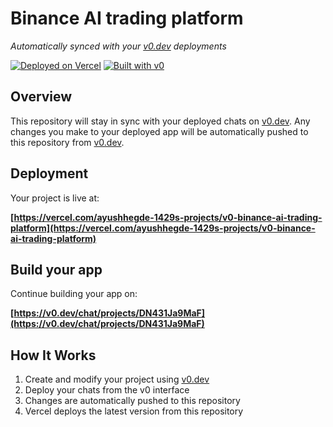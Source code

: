 # Binance AI trading platform

*Automatically synced with your [v0.dev](https://v0.dev) deployments*

[![Deployed on Vercel](https://img.shields.io/badge/Deployed%20on-Vercel-black?style=for-the-badge&logo=vercel)](https://vercel.com/ayushhegde-1429s-projects/v0-binance-ai-trading-platform)
[![Built with v0](https://img.shields.io/badge/Built%20with-v0.dev-black?style=for-the-badge)](https://v0.dev/chat/projects/DN431Ja9MaF)

## Overview

This repository will stay in sync with your deployed chats on [v0.dev](https://v0.dev).
Any changes you make to your deployed app will be automatically pushed to this repository from [v0.dev](https://v0.dev).

## Deployment

Your project is live at:

**[https://vercel.com/ayushhegde-1429s-projects/v0-binance-ai-trading-platform](https://vercel.com/ayushhegde-1429s-projects/v0-binance-ai-trading-platform)**

## Build your app

Continue building your app on:

**[https://v0.dev/chat/projects/DN431Ja9MaF](https://v0.dev/chat/projects/DN431Ja9MaF)**

## How It Works

1. Create and modify your project using [v0.dev](https://v0.dev)
2. Deploy your chats from the v0 interface
3. Changes are automatically pushed to this repository
4. Vercel deploys the latest version from this repository